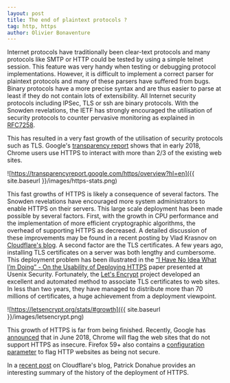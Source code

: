 ```yaml
---
layout: post
title: The end of plaintext protocols ?
tag: http, https
author: Olivier Bonaventure
---
```


Internet protocols have traditionally been clear-text protocols and many protocols
like SMTP or HTTP could be tested by using a simple telnet session. This feature was
very handy when testing or debugging protocol implementations. However, it is
difficult to implement a correct parser for plaintext protocols and many of these parsers 
have suffered from bugs. Binary protocols have a more precise syntax and are thus
easier to parse at least if they do not contain lots of extensibility. All Internet security
protocols including IPSec, TLS or ssh are binary protocols. With the Snowden revelations,
the IETF has strongly encouraged the utilisation of security protocols to counter
pervasive monitoring as explained in [RFC7258](https://datatracker.ietf.org/doc/rfc7258/).

This has resulted in a very fast growth of the utilisation of security protocols such as TLS. 
Google's [transparency report](https://transparencyreport.google.com/https/overview?hl=en) shows that in 
early 2018, Chrome users use HTTPS to interact with more than 2/3 of the existing web
sites.

![https://transparencyreport.google.com/https/overview?hl=en]({{ site.baseurl }}/images/https-stats.png)

This fast growths of HTTPS is likely a consequence of several factors. The Snowden revelations
have encouraged more system administrators to enable HTTPS on their servers. This large scale
deployment has been made possible by several factors. First, with the growth in CPU
performance and the implementation of more efficient cryptographic algorithms, the overhead
of supporting HTTPS as decreased. A detailed discussion of these improvements may be 
found in a recent posting by Vlad Krasnov on [Cloudflare's blog](https://blog.cloudflare.com/how-expensive-is-crypto-anyway/amp/?__twitter_impression=true). A second factor are the TLS certificates. A few years ago, 
installing TLS certificates on a server was both lengthy and cumbersome. This
deployment problem has been illustrated in the [“I Have No Idea What I’m Doing” -
On the Usability of Deploying HTTPS](https://www.usenix.org/conference/usenixsecurity17/technical-sessions/presentation/krombholz) paper presented at Usenix Security. Fortunately,
the [Let's Encrypt](https://letsencrypt.org/) project developed an excellent
and automated method to associate TLS certificates to web sites. In less than
two years, they have managed to distribute more than 70 millions of certificates, 
a huge achievement from a deployment viewpoint.

![https://letsencrypt.org/stats/#growth]({{ site.baseurl }}/images/letsencrypt.png)

This growth of HTTPS is far from being finished. Recently, Google has [announced](https://security.googleblog.com/2018/02/a-secure-web-is-here-to-stay.html) that in June 2018,
Chrome will flag the web sites that do not support HTTPS as insecure. Firefox 59+ also
contains a [configuration parameter](https://blog.cloudflare.com/https-or-bust-chromes-plan-to-label-sites-as-not-secure/amp/?__twitter_impression=true) to flag HTTP websites as being not secure.

In a [recent post](https://blog.cloudflare.com/https-or-bust-chromes-plan-to-label-sites-as-not-secure/amp/?__twitter_impression=true) on Cloudflare's blog, Patrick Donahue provides an interesting summary
of the history of the deployment of HTTPS. 

